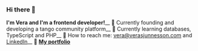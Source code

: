 ### Hi there 	🍅 

**I'm Vera and I'm a frontend developer!**__
🍅 Currently founding and developing a tango community platform__
🍅 Currently learning databases, TypeScript and PHP__
🍅 How to reach me: vera@verasjunnesson.com and [LinkedIn](https://www.linkedin.com/in/vera-sjunnesson/ "My LinkedIn")__
🍅 **[My portfolio](https://tech.verasjunnesson.com/ "Vera's portfolio")**

<!--
**Vera-Sjunnesson/Vera-Sjunnesson** is a ✨ _special_ ✨ repository because its `README.md` (this file) appears on your GitHub profile.

